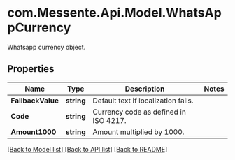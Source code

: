 # com.Messente.Api.Model.WhatsAppCurrency
Whatsapp currency object.

## Properties

Name | Type | Description | Notes
------------ | ------------- | ------------- | -------------
**FallbackValue** | **string** | Default text if localization fails. | 
**Code** | **string** | Currency code as defined in ISO 4217. | 
**Amount1000** | **string** | Amount multiplied by 1000. | 

[[Back to Model list]](../README.md#documentation-for-models) [[Back to API list]](../README.md#documentation-for-api-endpoints) [[Back to README]](../README.md)

